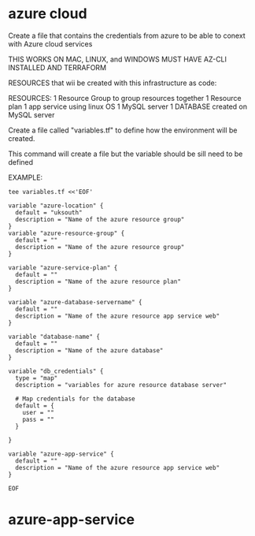 # azure cloud 

Create a file that contains the credentials from azure to be able to conext with Azure cloud services 



THIS WORKS ON MAC, LINUX, and WINDOWS
MUST HAVE AZ-CLI INSTALLED AND TERRAFORM

RESOURCES that wii be created with this infrastructure as code:

RESOURCES:
1 Resource Group to group resources together
1 Resource plan
1 app service using linux OS
1 MySQL server
1 DATABASE created on MySQL server



Create a file called "variables.tf" to define how the environment will be created.

This command will create a file but the variable should be sill need to be defined

EXAMPLE:

```
tee variables.tf <<'EOF'

variable "azure-location" {
  default = "uksouth"
  description = "Name of the azure resource group"
}
variable "azure-resource-group" {
  default = ""
  description = "Name of the azure resource group"
}

variable "azure-service-plan" {
  default = ""
  description = "Name of the azure resource plan"
}

variable "azure-database-servername" {
  default = ""
  description = "Name of the azure resource app service web"
}

variable "database-name" {
  default = ""
  description = "Name of the azure database"
}

variable "db_credentials" {
  type = "map"
  description = "variables for azure resource database server"

  # Map credentials for the database
  default = {
    user = ""
    pass = ""
  }

}

variable "azure-app-service" {
  default = ""
  description = "Name of the azure resource app service web"
}

EOF

```
# azure-app-service
